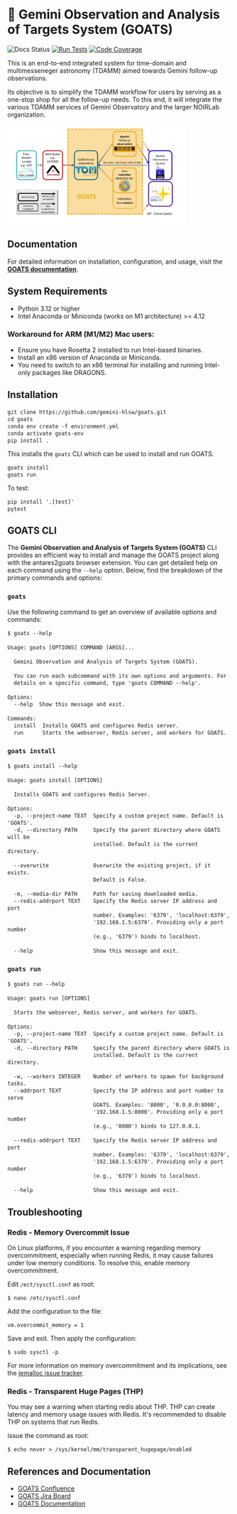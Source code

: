 # 🐐 Gemini Observation and Analysis of Targets System (GOATS)
![Docs Status](https://readthedocs.org/projects/goats/badge/?version=latest)
[![Run Tests](https://github.com/gemini-hlsw/goats/actions/workflows/run_tests.yaml/badge.svg?branch=main&event=push)](https://github.com/gemini-hlsw/goats/actions/workflows/run_tests.yaml)
[![Code Coverage](https://codecov.io/github/gemini-hlsw/goats/branch/main/graph/badge.svg?token=QXC18C4T93)](https://codecov.io/github/gemini-hlsw/goats)

This is an end-to-end integrated system for time-domain and multimesseneger astronomy (TDAMM) aimed towards Gemini follow-up observations.

Its objective is to simplify the TDAMM workflow for users by serving as a one-stop shop for all the follow-up needs. To this end, it will integrate the various TDAMM services of Gemini Observatory and the larger NOIRLab organization.

<img
  src="docs/graphics/goats_with_lab.jpg"
  alt="Schematic of GOATS"
  title="Ecosystem of GOATS"
  style="display: inline-block; margin: 0 auto; max-width: 400px">

## Documentation
For detailed information on installation, configuration, and usage, visit the **[GOATS documentation](https://goats.readthedocs.io/en/latest/)**.

## System Requirements
- Python 3.12 or higher
- Intel Anaconda or Miniconda (works on M1 architecture) >= 4.12

### Workaround for ARM (M1/M2) Mac users:
- Ensure you have Rosetta 2 installed to run Intel-based binaries.
- Install an x86 version of Anaconda or Miniconda.
- You need to switch to an x86 terminal for installing and running Intel-only packages like DRAGONS.

## Installation
```console
git clone https://github.com/gemini-hlsw/goats.git
cd goats
conda env create -f environment.yml
conda activate goats-env
pip install .
```
This installs the `goats` CLI which can be used to install and run GOATS.
```console
goats install
goats run
```

To test:
```console
pip install '.[test]'
pytest
```


## GOATS CLI

The **Gemini Observation and Analysis of Targets System (GOATS)** CLI provides an efficient way to install and manage the GOATS project along with the antares2goats browser extension. You can get detailed help on each command using the `--help` option. Below, find the breakdown of the primary commands and options:

### `goats`
Use the following command to get an overview of available options and commands:
```console
$ goats --help

Usage: goats [OPTIONS] COMMAND [ARGS]...

  Gemini Observation and Analysis of Targets System (GOATS).

  You can run each subcommand with its own options and arguments. For
  details on a specific command, type 'goats COMMAND --help'.

Options:
  --help  Show this message and exit.

Commands:
  install  Installs GOATS and configures Redis server.
  run      Starts the webserver, Redis server, and workers for GOATS.
```

### `goats install`
```console
$ goats install --help

Usage: goats install [OPTIONS]

  Installs GOATS and configures Redis Server.

Options:
  -p, --project-name TEXT  Specify a custom project name. Default is 'GOATS'.
  -d, --directory PATH     Specify the parent directory where GOATS will be
                           installed. Default is the current directory.

  --overwrite              Overwrite the existing project, if it exists.
                           Default is False.

  -m, --media-dir PATH     Path for saving downloaded media.
  --redis-addrport TEXT    Specify the Redis server IP address and port
                           number. Examples: '6379', 'localhost:6379',
                           '192.168.1.5:6379'. Providing only a port number
                           (e.g., '6379') binds to localhost.

  --help                   Show this message and exit.
```

### `goats run`
```console
$ goats run --help

Usage: goats run [OPTIONS]

  Starts the webserver, Redis server, and workers for GOATS.

Options:
  -p, --project-name TEXT  Specify a custom project name. Default is 'GOATS'.
  -d, --directory PATH     Specify the parent directory where GOATS is
                           installed. Default is the current directory.

  -w, --workers INTEGER    Number of workers to spawn for background tasks.
  --addrport TEXT          Specify the IP address and port number to serve
                           GOATS. Examples: '8000', '0.0.0.0:8000',
                           '192.168.1.5:8000'. Providing only a port number
                           (e.g., '8000') binds to 127.0.0.1.

  --redis-addrport TEXT    Specify the Redis server IP address and port
                           number. Examples: '6379', 'localhost:6379',
                           '192.168.1.5:6379'. Providing only a port number
                           (e.g., '6379') binds to localhost.

  --help                   Show this message and exit.
```

## Troubleshooting

### Redis - Memory Overcommit Issue
On Linux platforms, if you encounter a warning regarding memory overcommitment, especially when running Redis, it may cause failures under low memory conditions. To resolve this, enable memory overcommitment.

Edit `/ect/sysctl.conf` as root:

```console
$ nano /etc/sysctl.conf
```

Add the configuration to the file:

```console
vm.overcommit_memory = 1
```

Save and exit. Then apply the configuration:

```console
$ sudo sysctl -p
```

For more information on memory overcommitment and its implications, see the [jemalloc issue tracker](https://github.com/jemalloc/jemalloc/issues/1328).

### Redis - Transparent Huge Pages (THP)
You may see a warning when starting redis about THP. THP can create latency and memory usage issues with Redis. It's recommended to disable THP on systems that run Redis.

Issue the command as root:

```console
$ echo never > /sys/kernel/mm/transparent_hugepage/enabled
```


## References and Documentation

- [GOATS Confluence](https://noirlab.atlassian.net/wiki/spaces/GOATS/overview)
- [GOATS Jira Board](https://noirlab.atlassian.net/jira/software/projects/GOATS/boards/57)
- [GOATS Documentation](https://goats.readthedocs.io/en/latest/)

